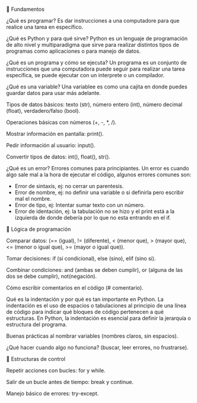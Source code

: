 🔵 Fundamentos

¿Qué es programar?
Es dar instrucciones a una computadore para que realice una tarea en específico.

¿Qué es Python y para qué sirve?
Python es un lenguaje de programación de alto nivel y multiparadigma que sirve para realizar distintos tipos de programas como aplicaciones o para manejo de datos.

¿Qué es un programa y cómo se ejecuta?
Un programa es un conjunto de instrucciones que una computadora puede seguir para realizar una tarea específica, se puede ejecutar con un interprete o un compilador.

¿Qué es una variable?
Una variablee es como una cajita en donde puedes guardar datos para usar más adelante.

Tipos de datos básicos: texto (str), número entero (int), número decimal (float), verdadero/falso (bool).

Operaciones básicas con números (+, -, *, /).

Mostrar información en pantalla: print().

Pedir información al usuario: input().

Convertir tipos de datos: int(), float(), str().

¿Qué es un error? Errores comunes para principiantes.
Un error es cuando algo sale mal a la hora de ejecutar el código, algunos errores comunes son:
- Error de sintaxis, ej: no cerrar un parentesis.
- Error de nombre, ej: no definir una variable o si definirla pero escribir mal el nombre.
- Error de tipo, ej: Intentar sumar texto con un número.
- Error de identación, ej: la tabulación no se hizo y el print está a la izquierda de donde debería por lo que no esta entrando en el if.

🔵 Lógica de programación

Comparar datos: (== (igual), != (diferente), < (menor que), > (mayor que), <= (menor o igual que), >= (mayor o igual que)).

Tomar decisiones: if (sí condicional), else (sino), elif (sino si).

Combinar condiciones: and (ambas se deben cumplir), or (alguna de las dos se debe cumplir), not(negación).

Cómo escribir comentarios en el código (# comentario).

Qué es la indentación y por qué es tan importante en Python.
La indentación es el uso de espacios o tabulaciones al principio de una línea de código para indicar qué bloques de código pertenecen a qué estructuras. 
En Python, la indentación es esencial para definir la jerarquía o estructura del programa.

Buenas prácticas al nombrar variables (nombres claros, sin espacios).

¿Qué hacer cuando algo no funciona? (buscar, leer errores, no frustrarse).

🔵 Estructuras de control

Repetir acciones con bucles: for y while.

Salir de un bucle antes de tiempo: break y continue.

Manejo básico de errores: try-except.


